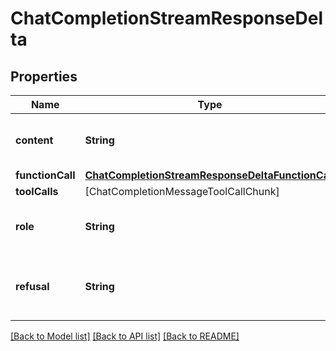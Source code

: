 # ChatCompletionStreamResponseDelta

## Properties
Name | Type | Description | Notes
------------ | ------------- | ------------- | -------------
**content** | **String** | The contents of the chunk message. | [optional] 
**functionCall** | [**ChatCompletionStreamResponseDeltaFunctionCall**](ChatCompletionStreamResponseDeltaFunctionCall.md) |  | [optional] 
**toolCalls** | [ChatCompletionMessageToolCallChunk] |  | [optional] 
**role** | **String** | The role of the author of this message. | [optional] 
**refusal** | **String** | The refusal message generated by the model. | [optional] 

[[Back to Model list]](../README.md#documentation-for-models) [[Back to API list]](../README.md#documentation-for-api-endpoints) [[Back to README]](../README.md)


